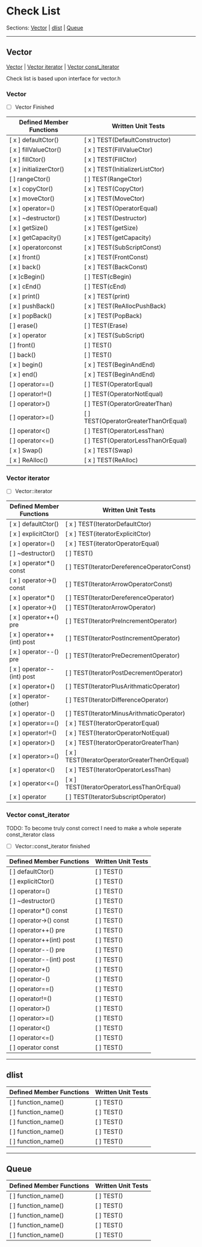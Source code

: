 # Check List    

Sections: [Vector](#vector) | [dlist](#dlist) | [Queue](#queue)

----

## Vector
[Vector<T>](https://github.com/PIesPnuema/stl_implemetation_practice/blob/main/TODO/check_list.md#vector-1) | [Vector<T> iterator](https://github.com/PIesPnuema/stl_implemetation_practice/blob/main/TODO/check_list.md#vector-iterator) | [Vector<T> const_iterator](https://github.com/PIesPnuema/stl_implemetation_practice/blob/main/TODO/check_list.md#vector-const_iterator)

Check list is based upon interface for vector.h
  
### Vector<T>
  
- [  ] Vector<T> Finished
  
| Defined Member Functions | Written Unit Tests |
| --- | --- |
| [ x ] defaultCtor() | [ x ] TEST(DefaultConstructor) |
| [ x ] fillValueCtor() | [ x ] TEST(FillValueCtor) |
| [ x ] fillCtor() | [ x ] TEST(FillCtor) |
| [ x ] initializerCtor() | [ x ] TEST(InitializerListCtor) |
| [  ] rangeCtor() | [  ] TEST(RangeCtor) |
| [ x ] copyCtor() | [ x ] TEST(CopyCtor) |
| [ x ] moveCtor() | [ x ] TEST(MoveCtor) |
| [ x ] operator=() | [ x ] TEST(OperatorEqual) |
| [ x ] ~destructor() | [ x ] TEST(Destructor) |
| [ x ] getSize() | [ x ] TEST(getSize) |
| [ x ] getCapacity() | [ x ] TEST(getCapacity) |
| [ x ] operator[]()const | [ x ] TEST(SubScriptConst) |
| [ x ] front() | [ x ] TEST(FrontConst) |
| [ x ] back() | [ x ] TEST(BackConst) |
| [ x ]cBegin() | [  ] TEST(cBegin) |
| [ x ] cEnd() | [  ] TEST(cEnd) |
| [ x ] print() | [ x ] TEST(print) |
| [ x ] pushBack() | [ x ] TEST(ReAllocPushBack) |
| [ x ] popBack() | [ x ] TEST(PopBack) |
| [  ] erase() | [  ] TEST(Erase) |
| [ x ] operator[]() | [ x ] TEST(SubScript) |
| [  ] front() | [  ] TEST() |
| [  ] back() | [  ] TEST() |
| [ x ] begin() | [ x ] TEST(BeginAndEnd) |
| [ x ] end() | [ x ] TEST(BeginAndEnd) |
| [  ] operator==() | [  ] TEST(OperatorEqual) |
| [  ] operator!=() | [  ] TEST(OperatorNotEqual) |
| [  ] operator>() | [  ] TEST(OperatorGreaterThan) |
| [  ] operator>=() | [  ] TEST(OperatorGreaterThanOrEqual) |
| [  ] operator<() | [  ] TEST(OperatorLessThan) |
| [  ] operator<=() | [  ] TEST(OperatorLessThanOrEqual) |
| [ x ] Swap() | [ x ] TEST(Swap) |
| [ x ] ReAlloc() | [ x ] TEST(ReAlloc) |

### Vector<T> iterator
 
- [  ] Vector<T>::iterator

| Defined Member Functions | Written Unit Tests |
| --- | --- |
| [ x ] defaultCtor() | [ x ] TEST(IteratorDefaultCtor) |
| [ x ] explicitCtor() | [ x ] TEST(iteratorExplicitCtor) |
| [ x ] operator=() | [ x ] TEST(iteratorOperatorEqual) |
| [  ] ~destructor() | [  ] TEST() |
| [ x ] operator*() const | [  ] TEST(IteratorDereferenceOperatorConst) |
| [ x ] operator->() const | [  ] TEST(IteratorArrowOperatorConst) |
| [ x ] operator*() | [  ] TEST(IteratorDereferenceOperator) |
| [ x ] operator->() | [  ] TEST(IteratorArrowOperator) |
| [ x ] operator++() pre | [  ] TEST(IteratorPreIncrementOperator) |
| [ x ] operator++(int) post | [  ] TEST(IteratorPostIncrementOperator) |
| [ x ] operator--() pre | [  ] TEST(IteratorPreDecrementOperator) |
| [ x ] operator--(int) post | [  ] TEST(IteratorPostDecrementOperator) |
| [ x ] operator+() | [  ] TEST(IteratorPlusArithmaticOperator) |
| [ x ] operator-(other) | [  ] TEST(IteratorDifferenceOperator) |
| [ x ] operator-() | [  ] TEST(IteratorMinusArithmaticOperator) |
| [ x ] operator==() | [ x ] TEST(IteratorOperatorEqual) |
| [ x ] operator!=() | [ x ] TEST(IteratorOperatorNotEqual) |
| [ x ] operator>() | [ x ] TEST(IteratorOperatorGreaterThan) |
| [ x ] operator>=() | [ x ] TEST(IteratorOperatorGreaterThenOrEqual) |
| [ x ] operator<() | [ x ] TEST(IteratorOperatorLessThan) |
| [ x ] operator<=() | [ x ] TEST(IteratorOperatorLessThanOrEqual) |
| [ x ] operator[]() | [  ] TEST(IteratorSubscriptOperator) |

### Vector<T> const_iterator 
 TODO: To become truly const correct I need to make a whole seperate const_iterator class
  
- [  ] Vector<T>::const_iterator finished

| Defined Member Functions | Written Unit Tests |
| --- | --- |
| [  ] defaultCtor() | [  ] TEST() |
| [  ] explicitCtor() | [  ] TEST() |
| [  ] operator=() | [  ] TEST() |
| [  ] ~destructor() | [  ] TEST() |
| [  ] operator*() const | [  ] TEST() |
| [  ] operator->() const | [  ] TEST() |
| [  ] operator++() pre | [  ] TEST() |
| [  ] operator++(int) post | [  ] TEST() |
| [  ] operator--() pre | [  ] TEST() |
| [  ] operator--(int) post | [  ] TEST() |
| [  ] operator+() | [  ] TEST() |
| [  ] operator-() | [  ] TEST() |
| [  ] operator==() | [  ] TEST() |
| [  ] operator!=() | [  ] TEST() |
| [  ] operator>() | [  ] TEST() |
| [  ] operator>=() | [  ] TEST() |
| [  ] operator<() | [  ] TEST() |
| [  ] operator<=() | [  ] TEST() |
| [  ] operator[]() const | [  ] TEST() |

----

## dlist

| Defined Member Functions | Written Unit Tests |
| --- | --- |
| [  ] function_name() | [  ] TEST() |
| [  ] function_name() | [  ] TEST() |
| [  ] function_name() | [  ] TEST() |
| [  ] function_name() | [  ] TEST() |
| [  ] function_name() | [  ] TEST() |

----
  
## Queue

| Defined Member Functions | Written Unit Tests |
| --- | --- |
| [  ] function_name() | [  ] TEST() |
| [  ] function_name() | [  ] TEST() |
| [  ] function_name() | [  ] TEST() |
| [  ] function_name() | [  ] TEST() |
| [  ] function_name() | [  ] TEST() |


